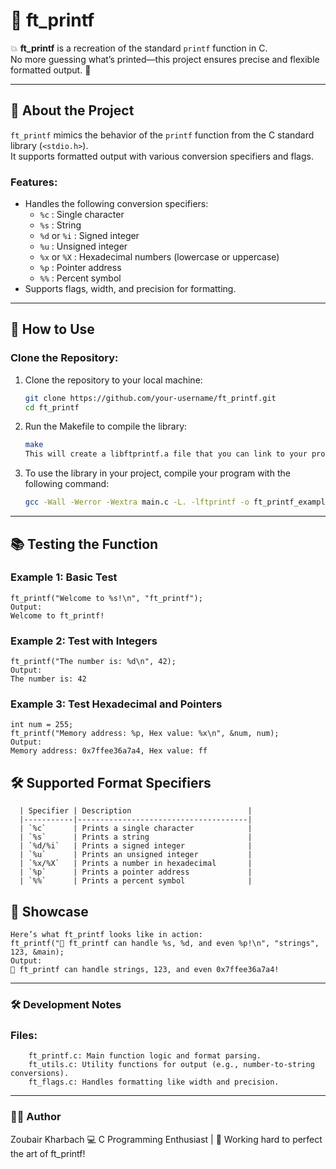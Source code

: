 # 📣 ft_printf

💥 **ft_printf** is a recreation of the standard `printf` function in C.  
No more guessing what’s printed—this project ensures precise and flexible formatted output. 🚀

---

## 📖 About the Project

`ft_printf` mimics the behavior of the `printf` function from the C standard library (`<stdio.h>`).  
It supports formatted output with various conversion specifiers and flags.

### Features:
- Handles the following conversion specifiers:
  - `%c` : Single character
  - `%s` : String
  - `%d` or `%i` : Signed integer
  - `%u` : Unsigned integer
  - `%x` or `%X` : Hexadecimal numbers (lowercase or uppercase)
  - `%p` : Pointer address
  - `%%` : Percent symbol
- Supports flags, width, and precision for formatting.

---

## 🚀 How to Use

### Clone the Repository:
1. Clone the repository to your local machine:
   ```bash
   git clone https://github.com/your-username/ft_printf.git
   cd ft_printf
2. Run the Makefile to compile the library:
    ```bash
    make
    This will create a libftprintf.a file that you can link to your projects.
3. To use the library in your project, compile your program with the following command:
    ```bash
    gcc -Wall -Werror -Wextra main.c -L. -lftprintf -o ft_printf_example

---
## 📚 Testing the Function


  ### Example 1: Basic Test
  
    ft_printf("Welcome to %s!\n", "ft_printf");
    Output:
    Welcome to ft_printf!
  
  ### Example 2: Test with Integers
  
    ft_printf("The number is: %d\n", 42);
    Output:
    The number is: 42
  
  ### Example 3: Test Hexadecimal and Pointers
     
    int num = 255;
    ft_printf("Memory address: %p, Hex value: %x\n", &num, num);
    Output:
    Memory address: 0x7ffee36a7a4, Hex value: ff

## 🛠️ Supported Format Specifiers
      
      | Specifier | Description                          |
      |-----------|--------------------------------------|
      | `%c`      | Prints a single character            |
      | `%s`      | Prints a string                      |
      | `%d/%i`   | Prints a signed integer              |
      | `%u`      | Prints an unsigned integer           |
      | `%x/%X`   | Prints a number in hexadecimal       |
      | `%p`      | Prints a pointer address             |
      | `%%`      | Prints a percent symbol              |

## 🌟 Showcase
    Here’s what ft_printf looks like in action:
    ft_printf("🚀 ft_printf can handle %s, %d, and even %p!\n", "strings", 123, &main);
    Output:
    🚀 ft_printf can handle strings, 123, and even 0x7ffee36a7a4!
    
---

### 🛠️ Development Notes
  ### Files:

        ft_printf.c: Main function logic and format parsing.
        ft_utils.c: Utility functions for output (e.g., number-to-string conversions).
        ft_flags.c: Handles formatting like width and precision.
---
### 👨‍💻 Author
Zoubair Kharbach
💻 C Programming Enthusiast | 🌟 Working hard to perfect the art of ft_printf!

